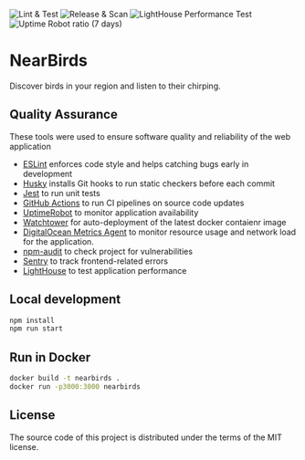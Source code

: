 ![Lint & Test](https://github.com/NearByrds/NearBirds/actions/workflows/lint-and-test.yaml/badge.svg) ![Release & Scan](https://github.com/NearByrds/NearBirds/actions/workflows/release-and-scan.yaml/badge.svg) ![LightHouse Performance Test](https://github.com/NearByrds/NearBirds/actions/workflows/performance-test.yaml/badge.svg) ![Uptime Robot ratio (7 days)](https://img.shields.io/uptimerobot/ratio/7/m794023093-51785fc60023721fd4c2f7d3)

# NearBirds

Discover birds in your region and listen to their chirping.

## Quality Assurance

These tools were used to ensure software quality and reliability of the web application

- [ESLint](https://eslint.org/) enforces code style and helps catching bugs early in development
- [Husky](https://typicode.github.io/husky/#/) installs Git hooks to run static checkers before each commit
- [Jest](https://jestjs.io/) to run unit tests
- [GitHub Actions](https://github.com/features/actions) to run CI pipelines on source code updates
- [UptimeRobot](https://uptimerobot.com/) to monitor application availability
- [Watchtower](https://containrrr.dev/watchtower/) for auto-deployment of the latest docker contaienr image
- [DigitalOcean Metrics Agent](https://docs.digitalocean.com/products/monitoring/quickstart/) to monitor resource usage and network load for the application.
- [npm-audit](https://docs.npmjs.com/cli/v9/commands/npm-audit) to check project for vulnerabilities
- [Sentry](https://sentry.io/) to track frontend-related errors
- [LightHouse](https://github.com/GoogleChrome/lighthouse-ci) to test application performance

## Local development

```bash
npm install
npm run start
```

## Run in Docker

```bash
docker build -t nearbirds .
docker run -p3000:3000 nearbirds
```

## License

The source code of this project is distributed under the terms of the MIT license.

